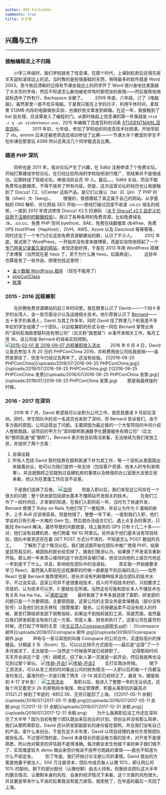 ```yaml
---
author: 403 Forbidden
comments: true
title: 关于我
---
```

## 兴趣与工作
---
### 接触编程走上不归路
　　小学三年级时，我们学校就有了信息课。在那个时代，上课到机房后还得先抠半天鼠标滚球边上的泥。当时教的是些很基础的东西，用得最多的软件就是 Word 2003。至今依旧清晰的记得有节课坐我边上的同学开了 Word 很兴奋地往里面敲了大半页的字母，然后不知道怎么删怕被老师骂时那慌张的表情——然后我帮他用鼠标选中了所有行，Backspace 全删了。
　　2009 年底，六年级，订了《电脑报》，虽然家里一直不给买电脑。于是我只能在上学的日子，利用午休时间，拿班里 512MB 内存的电脑做些实验，也摘抄些文章发到邮箱。在这一年，我接触到了 bat 批处理，应该算是入了编程的门。从那时候起上信息课的第一件事就是 ``ntsd -c q -pn studentmain.exe``，2015 年编辑了百度百科的词条 [STUDENTMAIN_百度百科](https://baike.baidu.com/history/STUDENTMAIN/85409035)。
　　2011 年初，七年级，参加了学校组织的信息技术社团课，开始学起了 vb。emmm 后来还被老师选去培训参加了比赛——一节课大半个教室的学生不在听课在那里玩 4399 所以还真没几个同学能选去比赛。

### 踏进 PHP 深坑
　　同样也是 2011 年，我对论坛产生了兴趣，在 5d6d 注册申请了个免费论坛。开始打算建成学校论坛，在已经比较热闹的学校贴吧进行推广，但结果并不是很成功。后期转成了班级论坛，峰值活跃会员 19 人。最后。。。5d6d 关站，而且不能免费导出数据库，不得不放弃了所有内容。但是，这次运营论坛的经历也让我接触到了 Discuz! 7.2、UCenter 这些产品，是它们让我认（ta）识（jin）了 PHP 的强（shen）大（keng）。
　　慢慢的，我搭建起了真正属于自己的网站。从学基础的 DNS 解析、优化网站 SEO 开始——曾经打破过百度不收录 .co.cc 域名的规矩，一直到 2013 年尝试修改 Discuz! X2.5 的源码 （[关于 Discuz! x2.5 自定义栏目用于注册时的数据校验](/2013/07/14/%E5%85%B3%E4%BA%8E%20Discuz!%20x2.5%20%E8%87%AA%E5%AE%9A%E4%B9%89%E6%A0%8F%E7%9B%AE%E7%94%A8%E4%BA%8E%E6%B3%A8%E5%86%8C%E6%97%B6%E7%9A%84%E6%95%B0%E6%8D%AE%E6%A0%A1%E9%AA%8C/)）。用过了各种各样的免费资源，比如免费域名 .tk、.co.cc、免费 PHP 空间 byethost、BAE、免费在线数据库 db4free、免费 VPS Host1Free（HapHost）、OVH、AWS、Azure 以及 Daocloud 等等等等，同时还加了一个专门讨论这些免费资源聊建站的群，认识了不少人。
　　2012 年底，我试用了 WordPress，一开始并没有拿来做博客，而是实验性地搭起了一个[专门用来记录备忘录的网站](http://bwl.imjs.work/page/19)，发现还挺好用，于是在 2013 年用 WordPress 搭建了本博客（当然现在是 hexo 了，至于为什么换 hexo，后面再说）。
　　这些年也算是发了一些作品，顺便也挂这里吧：

- [金十数据 WordPress 插件](/2015/11/04/%E5%8F%91%E5%B8%83%E4%B8%AA%E9%87%91%E5%8D%81%E6%95%B0%E6%8D%AE%E6%8F%92%E4%BB%B6/) （现在不能用了）
- [phpCurlClass](https://github.com/jshensh/phpCurlClass)
- [账簿](https://github.com/jshensh/books)

### 2015 - 2016 远程兼职
　　在折腾免费资源建站的前三年时间里，我在群里认识了 David——一个四十多岁的台湾人，会一些页面设计以及运维相关技术。他引荐我认识了 [Bernard](https://www.linkedin.com/in/leebernard/)——五十多岁的香港人，David 为其工作多年。同时 David 找了群里几个和我差不多年纪的学生组建了一个团队，以远程兼职的形式与他一同在 Bernard 掌管业务的“深圳前海路思联科技有限公司”（后文称“路思联”）从事开发相关工作，每月工资 3k，该公司由 Bernard 的母亲实际控制。
[![2015-02-01 至 2016-09-07 远程兼职收入流水](/uploads/2018/07/alipay_20140101_20161001.png)](/uploads/2018/07/alipay_20140101_20161001.png)
　　2016 年 6 月 4 日，David 让我去参加 6 月 25 日的 PHPConChina 2016，并称费用由公司给我报销——虽然发票给了，但至今已经过去两年了，还没有给报。
[![2016-06-25 PHPConChina](/uploads/2018/07/2016-06-25 PHPConChina.jpg)](/uploads/2018/07/2016-06-25 PHPConChina.jpg)
[![2016-06-25 PHPConChina 发票](/uploads/2018/07/2016-06-25 PHPConChina 发票.jpg)](/uploads/2018/07/2016-06-25 PHPConChina 发票.jpg)
　　那是我最辉煌的时候。

### 2016 - 2017 在深圳
　　2016 年 7 月，David 希望我可以全职为公司工作，我受其邀请 9 月前往深圳。同时，学生团队中的另一名成员也来到了深圳。但 Bernard 告诉我们，由于多方面的原因，公司运营出了问题。主要原因为最近接的一个大型项目的中间介绍人卷款跑路，该项目的甲方为“深圳御邦医通数字化健康服务有限公司”（后文称“御邦医通”或“御邦”）。Bernard 表示依目前情况来看，无法继续为我们发放工资，并提供了两个方案：

1. 自谋出路
2. 所有人包括 David 暂时挂靠在御邦医通下并为其工作，等一个契机从里面跳出来接着创业，他可以为我们提供一些支持（包括客户资源、他本人的专利发明等）。并且就御邦之前提到过自建机房的事情以及租借的办公室很大且很正规来看，他认为在里面工作应该不会差。

　　于是我们选择了后者。
[![合同](/uploads/2018/07/合同-723x1024.jpg)](/uploads/2018/07/合同.jpg)
　　但是入职以后，我们发现这公司存在一个很大的问题：整个研发部包括部长基本不懂网站开发相关的技术。
　　在我们工作了一段时间后，才渐渐的知道，在我们入职的前一年，当时为了快速开发，Bernard 使用了 Ruby on Rails 为他们写了一套程序，并且认为作为 0 基础的新手，上手 RoR 应该很容易。但是他错了，整整一年下来，一直到我们入职，他们学会的只有引用一大堆的 Gem 包，然后想办法组合它们，遇上点复杂的需求，只能找 Bernard 解决。最终导致的问题就是，线上服务的 QPS 只有十几二十多——对，他们没有自建机房，他们用着 1M 1G 阿里云。另外由于他们基本没有项目经验，团队中甚至还存在着 GET POST 方式分不清的、不知道怎么 POST 数组的员工。
　　了解到了这个情况以后，我们就试图开始在团队中推广使用 PHP。结果是显而易见的，被固执的部长给否掉了。据我们推测认为，如果换了开发语言重新开始，那么他一年来苦心维持的这个状态将会被打破，他没法向他的上级交代他这一年到底干了什么。并且，影响他在团队中的话语权。
　　其实我一开始被要求学习 React，虽然我入职前在远程兼职的时候一直都是干的后端的活儿——当然 React 也是 Bernard 推荐使用的，部长并没有判断哪种技术适合团队的技术水平。不过说实话，这家公司并不是很重视技术，招人时不招技术好的，只招要求工资低的，认为技术可以学，0 基础也无所谓。当然这也可能和部长本人不懂技术也有关系 hia hia hia。
[![离职证明](/uploads/2018/07/离职证明-1024x750.jpg)](/uploads/2018/07/离职证明.jpg)
　　最终我做了半年多就选择了离职，研发部的问题只是一个次要原因。主要原因是，这家公司的主营业务是卖保健品（部分没有批号）以及他们的龙氏脊柱（按摩推拿）服务。公司保健品卖不动没有收入的时候，甚至打算给研发部下销售指标，如果达不到指标就扣工资，简直荒唐。虽然最后我们研发部是没有执行这一方案，但是人事、财务却执行了。这家公司在最穷的时候，还打起了传销的主意（[中文云顶人Coinspace说明书.pdf](/uploads/2018/07/中文云顶人Coinspace说明书.pdf)）：
[![coinspace 邮件](/uploads/2018/07/coinspace 邮件.jpg)](/uploads/2018/07/coinspace 邮件.jpg)
　　声称与一家马耳他的叫做 Coinspace 的公司合作，买虚标高价的保健品，分期返 S 币（Scoin）包，可以以比特币方式提现——最后是“运营”了一个多月就凉了，无法提现——当然这个时候我早就已经辞职了。
　　记得那段时间天天开会讲这个营（传）销模式，招了新人第一天就是一起开会，然后我就再也没见到过那个家伙。
[![传销-开会1](/uploads/2018/07/传销-开会1-1024x768.jpg)](/uploads/2018/07/传销-开会1.jpg)
[![传销-开会2](/uploads/2018/07/传销-开会2-768x1024.jpg)](/uploads/2018/07/传销-开会2.jpg)
　　实打实南派传销。
　　晒下工资流水，可以从发工资的时间看出公司的财务情况——入职以后的每一个月都没准时发过，最准时的一次是只晚了两天（3-14 其实已经转正了，漏发 1k，硬是拖到 4-17 才补发）：
[![工资流水](/uploads/2018/07/工资流水-731x1024.jpg)](/uploads/2018/07/工资流水.jpg)
　　离职以后，我进入了整整一年的无业状态，还每个月交着至少 2k 的房租和水电煤、物业管理费，积蓄从离职后的最高点 31321.21 掉到了年底的 -8852.56，无奈只能回了上海。
[![2017-05-11 余额](/uploads/2018/07/2017-05-11 余额.png)](/uploads/2018/07/2017-05-11 余额.png)
[![2017-12-31 余额](/uploads/2018/07/2017-12-31 余额.png)](/uploads/2018/07/2017-12-31 余额.png)
　　为什么我离职后没工作还在深圳住了大半年？因为当初有整个团队跳出来后创业的计划。但创业并没有那么简单，我们从御邦离职后，David 还以研发部副部长的身份留在御邦。并且我们没有自己的产品，拿什么来创业。于是在这大半年里，David 以项目经理的身份负责帮团队接些私活。不过很可惜的是，David 本身擅长的是运维方面的技术，对开发不是很熟悉，所以他对需求的评估就不是很准确。每次都会发生他接下来的单子我们做不了、实现难度较大 demo 做出来但价格谈不拢甲方跑路的事情——我也不知道为什么不收定金。
　　到了年底，我们开始讨论注册公司的事情。David 提出的方案是他妻子做法人，500 万注册资本，团队中成员每人认缴 10%，即认购公司 10% 的股份。剩下的部分股份（认缴份额）由法人持有。但我综合团队这大半年的磨合情况、认缴制本身的风险、自身的经济情况下来看，这个方案的风险很大，并且要是带来什么不良的后果我没有能力承受。我拒绝了，在年底的最后一天回了上海。